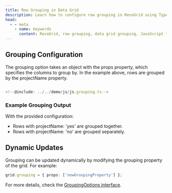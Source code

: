 ```yaml
---
title: Row Grouping in Data Grid
description: Learn how to configure row grouping in RevoGrid using TypeScript. Easily group rows based on specific properties for better data organization and visualization.
head:
  - - meta
    - name: keywords
      content: RevoGrid, row grouping, data grid grouping, JavaScript table grouping, TypeScript grid grouping
---
```


<!--@include: ../../demo/js/js.grouping.md-->


## Grouping Configuration

The grouping option takes an object with the props property, which specifies the columns to group by. In the example above, rows are grouped by the projectName property.


```typescript

<!--@include: ../../demo/js/js.grouping.ts-->

```


<!--@include: ../../demo/vue/vue.row-grouping.md-->


### Example Grouping Output

With the provided configuration:
- Rows with projectName: 'yes' are grouped together.
- Rows with projectName: 'no' are grouped separately.

## Dynamic Updates

Grouping can be updated dynamically by modifying the grouping property of the grid. For example:
```typescript
grid.grouping = { props: ['newGroupingProperty'] };
```

For more details, check the [GroupingOptions interface](../types/TypeAlias.GroupingOptions).
